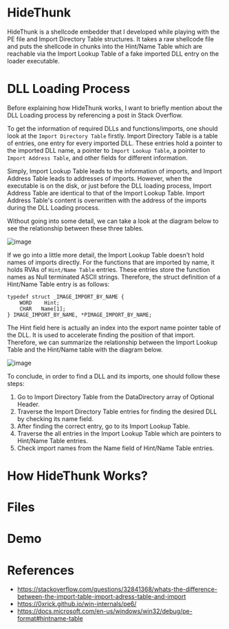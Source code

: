 # HideThunk
HideThunk is a shellcode embedder that I developed while playing with the PE file and Import Directory Table structures. It takes a raw shellcode file and puts the shellcode in chunks into the Hint/Name Table which are reachable via the Import Lookup Table of a fake imported DLL entry on the loader executable.

# DLL Loading Process
Before explaining how HideThunk works, I want to briefly mention about the DLL Loading process by referencing a post in Stack Overflow.

To get the information of required DLLs and functions/imports, one should look at the `Import Directory Table` firstly. Import Directory Table is a table of entries, one entry for every imported DLL. These entries hold a pointer to the imported DLL name, a pointer to `Import Lookup Table`, a pointer to `Import Address Table`, and other fields for different information. 

Simply, Import Lookup Table leads to the information of imports, and Import Address Table leads to addresses of imports. However, when the executable is on the disk, or just before the DLL loading process, Import Address Table are identical to that of the Import Lookup Table. Import Address Table's content is overwritten with the address of the imports during the DLL Loading process. 

Without going into some detail, we can take a look at the diagram below to see the relationship between these three tables.

![image](https://user-images.githubusercontent.com/26549173/164817710-18070017-a8f1-4346-8a1f-2c275152c074.png)

If we go into a little more detail, the Import Lookup Table doesn't hold names of imports directly. For the functions that are imported by name, it holds RVAs of `Hint/Name Table` entries. These entries store the function names as Null terminated ASCII strings. Therefore, the struct definition of a Hint/Name Table entry is as follows:
```
typedef struct _IMAGE_IMPORT_BY_NAME {
    WORD    Hint;
    CHAR   Name[1];
} IMAGE_IMPORT_BY_NAME, *PIMAGE_IMPORT_BY_NAME; 
```
The Hint field here is actually an index into the export name pointer table of the DLL. It is used to accelerate finding the position of that import. Therefore, we can summarize the relationship between the Import Lookup Table and the Hint/Name table with the diagram below.

![image](https://user-images.githubusercontent.com/26549173/164833587-a9a39601-5a0f-49a4-b2ce-4b66c5b28d91.png)

To conclude, in order to find a DLL and its imports, one should follow these steps:

1. Go to Import Directory Table from the DataDirectory array of Optional Header.
2. Traverse the Import Directory Table entries for finding the desired DLL by checking its name field.
3. After finding the correct entry, go to its Import Lookup Table.
4. Traverse the all entries in the Import Lookup Table which are pointers to Hint/Name Table entries.
5. Check import names from the Name field of Hint/Name Table entries.

# How HideThunk Works?

# Files

# Demo

# References
- https://stackoverflow.com/questions/32841368/whats-the-difference-between-the-import-table-import-adress-table-and-import
- https://0xrick.github.io/win-internals/pe6/
- https://docs.microsoft.com/en-us/windows/win32/debug/pe-format#hintname-table
